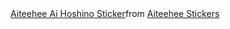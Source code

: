 

<div class="tenor-gif-embed" data-postid="6392464152220172998" data-share-method="host" data-aspect-ratio="1" data-width="100%"><a href="https://tenor.com/view/aiteehee-ai-hoshino-gif-6392464152220172998">Aiteehee Ai Hoshino Sticker</a>from <a href="https://tenor.com/search/aiteehee-stickers">Aiteehee Stickers</a></div> <script type="text/javascript" async src="https://tenor.com/embed.js"></script>





















  



